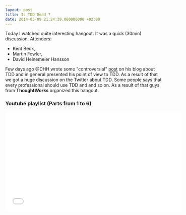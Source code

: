```yaml
---
layout: post
title: Is TDD Dead ?
date: 2014-05-09 21:24:39.000000000 +02:00
---
```

Today I watched quite interesting hangout. It was a quick (30min) discussion.
Attenders: 

* Kent Beck,
* Martin Fowler,
* David Heinemeier Hansson

Few days ago @DHH wrote some "controversial" [post](http://david.heinemeierhansson.com/2014/tdd-is-dead-long-live-testing.html) on his blog about TDD and in general presented his point of view to TDD.
As a result of that we got a huge discussion on the Twitter about TDD. Some people says that every professional should use TDD and and so on. 
As a result of that guys from **ThoughtWorks** organized this hangout.
&nbsp;


### Youtube playlist (Parts from 1 to 6)
<iframe width="560" height="315" src="//www.youtube.com/embed/videoseries?list=PLJb2p0qX8R_qSRhs14CiwKuDuzERXSU8m" frameborder="0" allowfullscreen></iframe>

